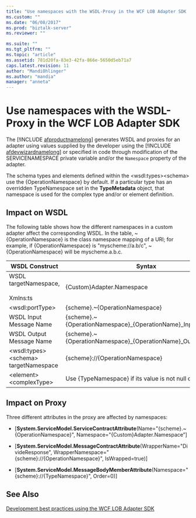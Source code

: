 ```yaml
---
title: "Use namespaces with the WSDL-Proxy in the WCF LOB Adapter SDK | Microsoft Docs"
ms.custom: ""
ms.date: "06/08/2017"
ms.prod: "biztalk-server"
ms.reviewer: ""

ms.suite: ""
ms.tgt_pltfrm: ""
ms.topic: "article"
ms.assetid: 781d20fa-83e3-42fa-866e-5650d5eb71a7
caps.latest.revision: 11
author: "MandiOhlinger"
ms.author: "mandia"
manager: "anneta"
---
```

# Use namespaces with the WSDL-Proxy in the WCF LOB Adapter SDK
The [!INCLUDE [afproductnamelong](../../includes/afproductnamelong-md.md)] generates WSDL and proxies for an adapter using values supplied by the developer using the [!INCLUDE [afdevwizardnamelong](../../includes/afdevwizardnamelong-md.md)] or specified in code through modification of the SERVICENAMESPACE private variable and/or the `Namespace` property of the adapter.  
  
 The schema types and elements defined within the \<wsdl:types\>\<schema\> use the {OperationNamespace} by default. If a particular type has an overridden TypeNamespace set in the **TypeMetadata** object, that namespace is used for the complex type and/or or element definition.  
  
## Impact on WSDL  
 The following table shows how the different namespaces in a custom adapter affect the corresponding WSDL. In the table, ~{OperationNamespace} is the class namespace mapping of a URI; for example, if {OperationNamespace} is "myscheme://a.b/c", ~{OperationNamespace} will be myscheme.a.b.c.  
  
|WSDL Construct|Syntax|  
|--------------------|------------|  
|WSDL targetNamespace,<br /><br /> Xmlns:ts|{Custom}Adapter.Namespace|  
|\<wsdl:portType\>|{scheme}.~{OperationNamespace}|  
|WSDL Input Message Name|{scheme}.~{OperationNamespace}_{OperationName}_InputMessage|  
|WSDL Output Message Name|{scheme}.~{OperationNamespace}_{OperationName}_OutputMessage|  
|\<wsdl:types\>\<schema\> targetNamespace|{scheme}://{OperationNamespace}|  
|\<element\>\<complexType\>|Use {TypeNamespace} if its value is not null or empty.|  
  
## Impact on Proxy  
 Three different attributes in the proxy are affected by namespaces:  
  
-   [**System.ServiceModel.ServiceContractAttribute**(Name="{scheme}.~{OperationNamespace}", Namespace="{Custom}Adapter.Namespace”]  
  
-   [**System.ServiceModel.MessageContractAttribute**(WrapperName="DivideResponse", WrapperNamespace="{scheme}://{OperationNamespace}", IsWrapped=true)]  
  
-   [**System.ServiceModel.MessageBodyMemberAttribute**(Namespace="{scheme}://{TypeNamespace}", Order=0)]  
  
## See Also  
 [Development best practices using the WCF LOB Adapter SDK](../../adapters-and-accelerators/wcf-lob-adapter-sdk/development-best-practices-using-the-wcf-lob-adapter-sdk.md)